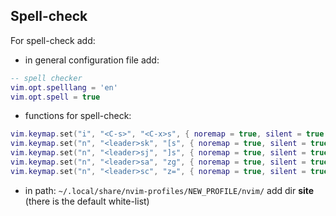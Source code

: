 
## Spell-check

For spell-check add:

- in general configuration file add:
```.lua
-- spell checker
vim.opt.spelllang = 'en'
vim.opt.spell = true
```

- functions for spell-check:
```.lua
vim.keymap.set("i", "<C-s>", "<C-x>s", { noremap = true, silent = true }) --show suggestion while typing
vim.keymap.set("n", "<leader>sk", "[s", { noremap = true, silent = true }) --prev miss-spelled word
vim.keymap.set("n", "<leader>sj", "]s", { noremap = true, silent = true }) --next miss-spelled word
vim.keymap.set("n", "<leader>sa", "zg", { noremap = true, silent = true }) --add word to list
vim.keymap.set("n", "<leader>sc", "z=", { noremap = true, silent = true }) --show suggestion
```

- in path: `~/.local/share/nvim-profiles/NEW_PROFILE/nvim/`
  add dir **site** (there is the default white-list)

